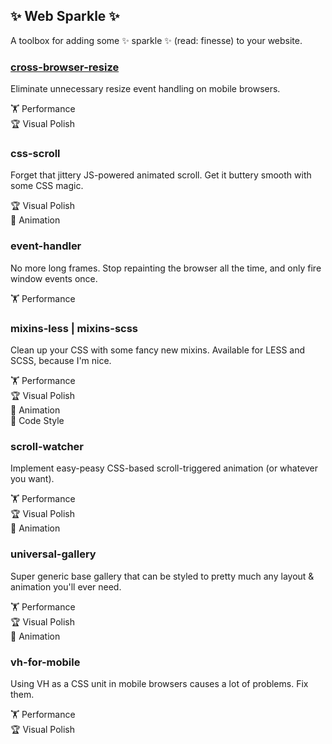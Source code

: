 ✨ Web Sparkle ✨
---
A toolbox for adding some ✨ sparkle ✨ (read: finesse) to your website.

### [cross-browser-resize](https://github.com/christinecha/web-sparkle/tree/master/packages/cross-browser-resize)
Eliminate unnecessary resize event handling on mobile browsers.

🏋 Performance  
🏆 Visual Polish

### css-scroll
Forget that jittery JS-powered animated scroll. Get it buttery smooth with some CSS magic.

🏆 Visual Polish  
🎪 Animation

### event-handler
No more long frames. Stop repainting the browser all the time, and only fire window events once.

🏋 Performance  

### mixins-less | mixins-scss
Clean up your CSS with some fancy new mixins. Available for LESS and SCSS, because I'm nice.

🏋 Performance  
🏆 Visual Polish  
🎪 Animation  
💄 Code Style

### scroll-watcher
Implement easy-peasy CSS-based scroll-triggered animation (or whatever you want).

🏋 Performance  
🏆 Visual Polish  
🎪 Animation

### universal-gallery
Super generic base gallery that can be styled to pretty much any layout & animation you'll ever need.

🏋 Performance  
🏆 Visual Polish  
🎪 Animation

### vh-for-mobile
Using VH as a CSS unit in mobile browsers causes a lot of problems. Fix them.

🏋 Performance  
🏆 Visual Polish
